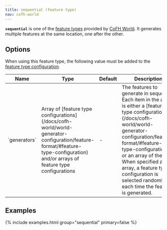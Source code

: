 ```yaml
---
title: sequential (feature type)
nav: cofh-world
---
```


**`sequential`** is one of the [feature
types](/docs/cofh-world/world-generator-configuration/feature-types/) provided
by [CoFH World](/docs/cofh-world/). It generates multiple features at the same
location, one after the other.


Options
-------

When using this feature type, the following value must be added to the [feature
type
configuration](/docs/cofh-world/world-generator-configuration/feature-format/#feature-type-configuration).

<div class="uk-overflow-container">
    <table class="uk-table uk-table-striped uk-text-small">
        <thead>
            <tr>
                <th>Name</th>
                <th>Type</th>
                <th>Default</th>
                <th>Description</th>
            </tr>
        </thead>
        <tbody>
            <tr>
                <td markdown="span">`generators`</td>
                <td markdown="span">
                    Array of
                    [feature type configurations](/docs/cofh-world/world-generator-configuration/feature-format/#feature-type-configuration)
                    and/or arrays of feature type configurations
                </td>
                <td markdown="span">-</td>
                <td markdown="span">
                    The features to generate in sequence. Each item in the
                    array is either a
                    [feature type configuration](/docs/cofh-world/world-generator-configuration/feature-format/#feature-type-configuration)
                    or an array of them. When specified as an array, a feature
                    type configuration is selected randomly each time the
                    feature is generated.
                </td>
            </tr>
        </tbody>
    </table>
</div>


Examples
--------

{% include examples.html group="sequential" primary=false %}
